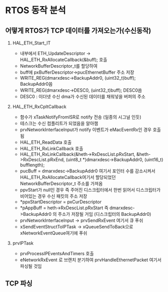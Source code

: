 # RTOS 동작 분석

## 어떻게 RTOS가 TCP 데이터를 가져오는가(수신동작)

1. HAL_ETH_Start_IT
    - 내부에서 ETH_UpdateDescriptor -> HAL_ETH_RxAllocateCallback(&buff); 호출
    - NetworkBufferDescriptor_t를 할당하여
    - buff에 pxBufferDescriptor->pucEthernetBuffer 주소 저장
    - WRITE_REG(dmarxdesc->BackupAddr0, (uint32_t)buff); BackupAddr0씀
    - WRITE_REG(dmarxdesc->DESC0, (uint32_t)buff); DESC0씀
    - DESC0 : 이더넷 수신 dma가 수신된 데이터를 채워넣을 버퍼의 주소

2. HAL_ETH_RxCpltCallback
    - 함수가 xTaskNotifyFromISR로 notify 전송 (일종의 시그널 인듯)
    - 테스크는 수신 컴플리트가 되었음을 알아챔
    - prvNetworkInterfaceInput가 notify 이벤트가 eMacEventRx인 경우 호출됨
    - HAL_ETH_ReadData 호출
    - HAL_ETH_RxLinkCallback 호출
    - HAL_ETH_RxLinkCallback(&heth->RxDescList.pRxStart, &heth->RxDescList.pRxEnd,
                             (uint8_t *)dmarxdesc->BackupAddr0, (uint16_t) bufflength);
    - pucBuff = dmarxdesc->BackupAddr0 여기서 포인터 수를 감소시켜서 HAL_ETH_RxAllocateCallback여기서 할당되었던
    NetworkBufferDescriptor_t 주소를 가져옴
    - ppvStart가 null인 경우 즉 주어진 디스크립터에서 한번 읽어서 디스크립터가 비어있는 경우 수신 패킷의 주소 저장
    - *ppxStartDescriptor = pxCurDescriptor
    - *pAppBuff = heth->RxDescList.pRxStart 즉 dmarxdesc->BackupAddr0 의 주소가 저장될 거임 (디스크립터의 BackupAddr0)
    - prvNetworkInterfaceInput -> prvSendRxEvent 여기서 큐 푸쉬
    - xSendEventStructToIPTask -> xQueueSendToBack으로 xNetworkEventQueue여기에 푸쉬

3. prvIPTask
    - prvProcessIPEventsAndTimers 호출
    - eNetworkRxEvent 로 브랜치 분기하여 prvHandleEthernetPacket 여기서 파싱될 것임

## TCP 파싱